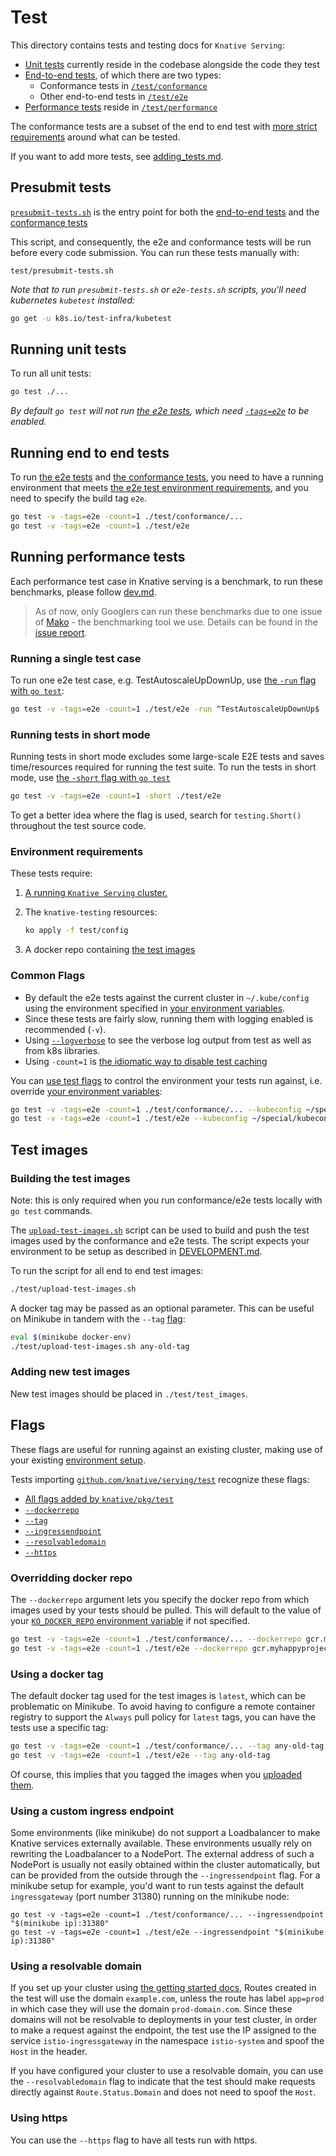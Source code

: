 # Test

This directory contains tests and testing docs for `Knative Serving`:

- [Unit tests](#running-unit-tests) currently reside in the codebase alongside
  the code they test
- [End-to-end tests](#running-end-to-end-tests), of which there are two types:
  - Conformance tests in [`/test/conformance`](./conformance)
  - Other end-to-end tests in [`/test/e2e`](./e2e)
- [Performance tests](#running-performance-tests) reside in
  [`/test/performance`](./performance)

The conformance tests are a subset of the end to end test with
[more strict requirements](./conformance/README.md#requirements) around what can
be tested.

If you want to add more tests, see [adding_tests.md](./adding_tests.md).

## Presubmit tests

[`presubmit-tests.sh`](./presubmit-tests.sh) is the entry point for both the
[end-to-end tests](./e2e) and the [conformance tests](./conformance)

This script, and consequently, the e2e and conformance tests will be run before
every code submission. You can run these tests manually with:

```shell
test/presubmit-tests.sh
```

_Note that to run `presubmit-tests.sh` or `e2e-tests.sh` scripts, you'll need
kubernetes `kubetest` installed:_

```bash
go get -u k8s.io/test-infra/kubetest
```

## Running unit tests

To run all unit tests:

```bash
go test ./...
```

_By default `go test` will not run [the e2e tests](#running-end-to-end-tests),
which need [`-tags=e2e`](#running-end-to-end-tests) to be enabled._

## Running end to end tests

To run [the e2e tests](./e2e) and [the conformance tests](./conformance), you
need to have a running environment that meets
[the e2e test environment requirements](#environment-requirements), and you need
to specify the build tag `e2e`.

```bash
go test -v -tags=e2e -count=1 ./test/conformance/...
go test -v -tags=e2e -count=1 ./test/e2e
```

## Running performance tests

Each performance test case in Knative serving is a benchmark, to run these
benchmarks, please follow
[dev.md](https://github.com/knative/serving/blob/master/test/performance/dev.md).

> As of now, only Googlers can run these benchmarks due to one issue of
> [Mako](https://github.com/google/mako) - the benchmarking tool we use. Details
> can be found in the [issue report](https://github.com/google/mako/issues/2).

### Running a single test case

To run one e2e test case, e.g. TestAutoscaleUpDownUp, use
[the `-run` flag with `go test`](https://golang.org/cmd/go/#hdr-Testing_flags):

```bash
go test -v -tags=e2e -count=1 ./test/e2e -run ^TestAutoscaleUpDownUp$
```

### Running tests in short mode

Running tests in short mode excludes some large-scale E2E tests and saves
time/resources required for running the test suite. To run the tests in short
mode, use
[the `-short` flag with `go test`](https://golang.org/cmd/go/#hdr-Testing_flags)

```bash
go test -v -tags=e2e -count=1 -short ./test/e2e
```

To get a better idea where the flag is used, search for `testing.Short()`
throughout the test source code.

### Environment requirements

These tests require:

1. [A running `Knative Serving` cluster.](../DEVELOPMENT.md#prerequisites)
1. The `knative-testing` resources:

   ```bash
   ko apply -f test/config
   ```

1. A docker repo containing [the test images](#test-images)

### Common Flags

- By default the e2e tests against the current cluster in `~/.kube/config` using
  the environment specified in
  [your environment variables](../DEVELOPMENT.md#setup-your-environment).
- Since these tests are fairly slow, running them with logging enabled is
  recommended (`-v`).
- Using [`--logverbose`](#output-verbose-log) to see the verbose log output from
  test as well as from k8s libraries.
- Using `-count=1` is
  [the idiomatic way to disable test caching](https://golang.org/doc/go1.10#test)

You can [use test flags](#flags) to control the environment your tests run
against, i.e. override
[your environment variables](../DEVELOPMENT.md#setup-your-environment):

```bash
go test -v -tags=e2e -count=1 ./test/conformance/... --kubeconfig ~/special/kubeconfig --cluster myspecialcluster --dockerrepo myspecialdockerrepo
go test -v -tags=e2e -count=1 ./test/e2e --kubeconfig ~/special/kubeconfig --cluster myspecialcluster --dockerrepo myspecialdockerrepo
```

## Test images

### Building the test images

Note: this is only required when you run conformance/e2e tests locally with
`go test` commands.

The [`upload-test-images.sh`](./upload-test-images.sh) script can be used to
build and push the test images used by the conformance and e2e tests. The script
expects your environment to be setup as described in
[DEVELOPMENT.md](../DEVELOPMENT.md#install-requirements).

To run the script for all end to end test images:

```bash
./test/upload-test-images.sh
```

A docker tag may be passed as an optional parameter. This can be useful on
Minikube in tandem with the `--tag` [flag](#using-a-docker-tag):

```bash
eval $(minikube docker-env)
./test/upload-test-images.sh any-old-tag
```

### Adding new test images

New test images should be placed in `./test/test_images`.

## Flags

These flags are useful for running against an existing cluster, making use of
your existing [environment setup](../DEVELOPMENT.md#setup-your-environment).

Tests importing [`github.com/knative/serving/test`](#test-library) recognize
these flags:

- [All flags added by `knative/pkg/test`](https://github.com/knative/pkg/tree/master/test#flags)
- [`--dockerrepo`](#overriding-docker-repo)
- [`--tag`](#using-a-docker-tag)
- [`--ingressendpoint`](#using-a-custom-ingress-endpoint)
- [`--resolvabledomain`](#using-a-resolvable-domain)
- [`--https`](#using-https)

### Overridding docker repo

The `--dockerrepo` argument lets you specify the docker repo from which images
used by your tests should be pulled. This will default to the value of your
[`KO_DOCKER_REPO` environment variable](../DEVELOPMENT.md#setup-your-environment)
if not specified.

```bash
go test -v -tags=e2e -count=1 ./test/conformance/... --dockerrepo gcr.myhappyproject
go test -v -tags=e2e -count=1 ./test/e2e --dockerrepo gcr.myhappyproject
```

### Using a docker tag

The default docker tag used for the test images is `latest`, which can be
problematic on Minikube. To avoid having to configure a remote container
registry to support the `Always` pull policy for `latest` tags, you can have the
tests use a specific tag:

```bash
go test -v -tags=e2e -count=1 ./test/conformance/... --tag any-old-tag
go test -v -tags=e2e -count=1 ./test/e2e --tag any-old-tag
```

Of course, this implies that you tagged the images when you
[uploaded them](#building-the-test-images).

### Using a custom ingress endpoint

Some environments (like minikube) do not support a Loadbalancer to make Knative
services externally available. These environments usually rely on rewriting the
Loadbalancer to a NodePort. The external address of such a NodePort is usually
not easily obtained within the cluster automatically, but can be provided from
the outside through the `--ingressendpoint` flag. For a minikube setup for
example, you'd want to run tests against the default `ingressgateway` (port
number 31380) running on the minikube node:

```
go test -v -tags=e2e -count=1 ./test/conformance/... --ingressendpoint "$(minikube ip):31380"
go test -v -tags=e2e -count=1 ./test/e2e --ingressendpoint "$(minikube ip):31380"
```

### Using a resolvable domain

If you set up your cluster using
[the getting started docs](../DEVELOPMENT.md#prerequisites), Routes created in
the test will use the domain `example.com`, unless the route has label
`app=prod` in which case they will use the domain `prod-domain.com`. Since these
domains will not be resolvable to deployments in your test cluster, in order to
make a request against the endpoint, the test use the IP assigned to the service
`istio-ingressgateway` in the namespace `istio-system` and spoof the `Host` in
the header.

If you have configured your cluster to use a resolvable domain, you can use the
`--resolvabledomain` flag to indicate that the test should make requests
directly against `Route.Status.Domain` and does not need to spoof the `Host`.

### Using https

You can use the `--https` flag to have all tests run with https.
